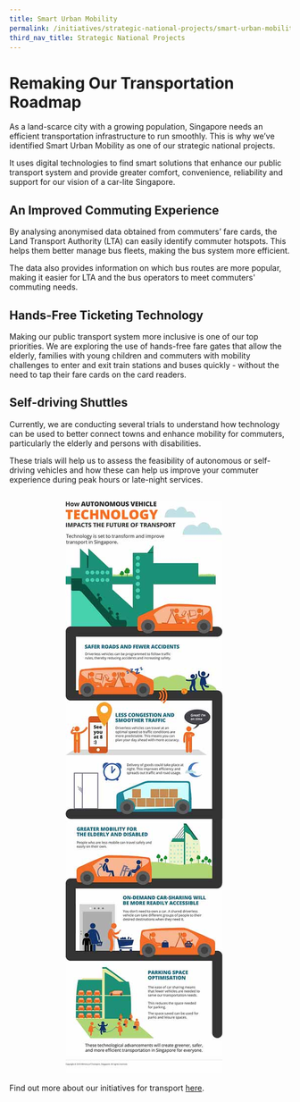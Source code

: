 ```yaml
---
title: Smart Urban Mobility
permalink: /initiatives/strategic-national-projects/smart-urban-mobility
third_nav_title: Strategic National Projects
---
```


# Remaking Our Transportation Roadmap 
 
As a land-scarce city with a growing population, Singapore needs an efficient transportation infrastructure to run smoothly. This is why we’ve identified Smart Urban Mobility as one of our strategic national projects.

It uses digital technologies to find smart solutions that enhance our public transport system and provide greater comfort, convenience, reliability and support for our vision of a car-lite Singapore.

## An Improved Commuting Experience

By analysing anonymised data obtained from commuters’ fare cards, the Land Transport Authority (LTA) can easily identify commuter hotspots. This helps them better manage bus fleets, making the bus system more efficient.

The data also provides information on which bus routes are more popular, making it easier for LTA and the bus operators to meet commuters' commuting needs.

## Hands-Free Ticketing Technology

Making our public transport system more inclusive is one of our top priorities. We are exploring the use of hands-free fare gates that allow the elderly, families with young children and commuters with mobility challenges to enter and exit train stations and buses quickly - without the need to tap their fare cards on the card readers.

## Self-driving Shuttles

Currently, we are conducting several trials to understand how technology can be used to better connect towns and enhance mobility for commuters, particularly the elderly and persons with disabilities.

These trials will help us to assess the feasibility of autonomous or self-driving vehicles and how these can help us improve your commuter experience during peak hours or late-night services.

<br>

<div style="width:100%;display:flex;justify-content:center;"><div style="width:60%;height:60%;"><img src="/images/initiatives/smart-urban-mobility.jpeg" alt="smart urban mobility infographics" class="center"></div></div>

Find out more about our initiatives for transport [here](/initiatives/transport).